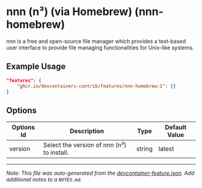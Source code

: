 

# nnn (n³) (via Homebrew) (nnn-homebrew)

nnn is a free and open-source file manager which provides a text-based user interface to provide file managing functionalities for Unix-like systems.

## Example Usage

```json
"features": {
    "ghcr.io/devcontainers-contrib/features/nnn-homebrew:1": {}
}
```

## Options

| Options Id | Description | Type | Default Value |
|-----|-----|-----|-----|
| version | Select the version of nnn (n³) to install. | string | latest |



---

_Note: This file was auto-generated from the [devcontainer-feature.json](https://github.com/devcontainers-contrib/features/blob/main/src/nnn-homebrew/devcontainer-feature.json).  Add additional notes to a `NOTES.md`._
